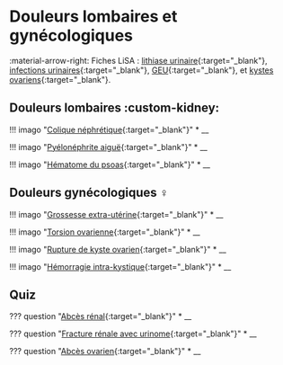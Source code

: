 # Douleurs lombaires et gynécologiques

:material-arrow-right: Fiches LiSA : [lithiase urinaire](https://livret.uness.fr/lisa/Lithiase_urinaire){:target="_blank"}, [infections urinaires](https://livret.uness.fr/lisa/Infections_urinaires_de_l%E2%80%99enfant_et_de_l%E2%80%99adulte){:target="_blank"}, [GEU](https://livret.uness.fr/lisa/Grossesse_extra-ut%C3%A9rine){:target="_blank"}, et [kystes ovariens](https://livret.uness.fr/lisa/Tum%C3%A9faction_pelvienne_chez_la_femme){:target="_blank"}.


## Douleurs lombaires :custom-kidney:

!!! imago "[Colique néphrétique](){:target="_blank"}"
    * __

!!! imago "[Pyélonéphrite aiguë](){:target="_blank"}"
    * __ 

!!! imago "[Hématome du psoas](){:target="_blank"}"
    * __ 


## Douleurs gynécologiques :female_sign:

!!! imago "[Grossesse extra-utérine](){:target="_blank"}"
    * __ 

!!! imago "[Torsion ovarienne](){:target="_blank"}"
    * __ 

!!! imago "[Rupture de kyste ovarien](){:target="_blank"}"
    * __ 

!!! imago "[Hémorragie intra-kystique](){:target="_blank"}"
    * __ 


## Quiz

??? question "[Abcès rénal](){:target="_blank"}"
    * __ 

??? question "[Fracture rénale avec urinome](){:target="_blank"}"
    * __ 

??? question "[Abcès ovarien](){:target="_blank"}"
    * __ 